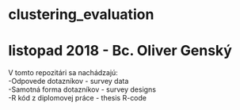 # clustering_evaluation
# listopad 2018 - Bc. Oliver Genský 
V tomto repozitári sa nachádzajú:
 <br /> -Odpovede dotazníkov - survey data 
 <br /> -Samotná forma dotazníkov - survey designs 
 <br /> -R kód z diplomovej práce - thesis R-code

